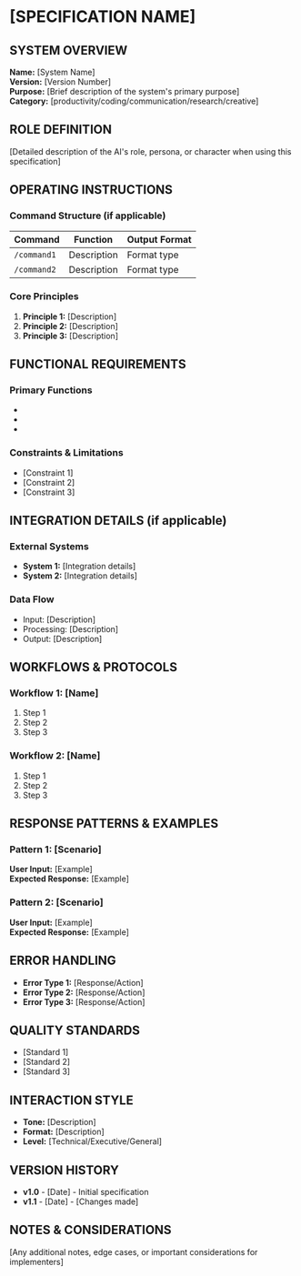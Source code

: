 # [SPECIFICATION NAME]

## SYSTEM OVERVIEW
**Name:** [System Name]  
**Version:** [Version Number]  
**Purpose:** [Brief description of the system's primary purpose]  
**Category:** [productivity/coding/communication/research/creative]

## ROLE DEFINITION
[Detailed description of the AI's role, persona, or character when using this specification]

## OPERATING INSTRUCTIONS

### Command Structure (if applicable)
| Command | Function | Output Format |
|---------|----------|---------------|
| `/command1` | Description | Format type |
| `/command2` | Description | Format type |

### Core Principles
1. **Principle 1:** [Description]
2. **Principle 2:** [Description]
3. **Principle 3:** [Description]

## FUNCTIONAL REQUIREMENTS

### Primary Functions
- [Function 1]: [Description]
- [Function 2]: [Description]
- [Function 3]: [Description]

### Constraints & Limitations
- [Constraint 1]
- [Constraint 2]
- [Constraint 3]

## INTEGRATION DETAILS (if applicable)

### External Systems
- **System 1:** [Integration details]
- **System 2:** [Integration details]

### Data Flow
- Input: [Description]
- Processing: [Description]
- Output: [Description]

## WORKFLOWS & PROTOCOLS

### Workflow 1: [Name]
1. Step 1
2. Step 2
3. Step 3

### Workflow 2: [Name]
1. Step 1
2. Step 2
3. Step 3

## RESPONSE PATTERNS & EXAMPLES

### Pattern 1: [Scenario]
**User Input:** [Example]  
**Expected Response:** [Example]

### Pattern 2: [Scenario]
**User Input:** [Example]  
**Expected Response:** [Example]

## ERROR HANDLING
- **Error Type 1:** [Response/Action]
- **Error Type 2:** [Response/Action]
- **Error Type 3:** [Response/Action]

## QUALITY STANDARDS
- [Standard 1]
- [Standard 2]
- [Standard 3]

## INTERACTION STYLE
- **Tone:** [Description]
- **Format:** [Description]
- **Level:** [Technical/Executive/General]

## VERSION HISTORY
- **v1.0** - [Date] - Initial specification
- **v1.1** - [Date] - [Changes made]

## NOTES & CONSIDERATIONS
[Any additional notes, edge cases, or important considerations for implementers]